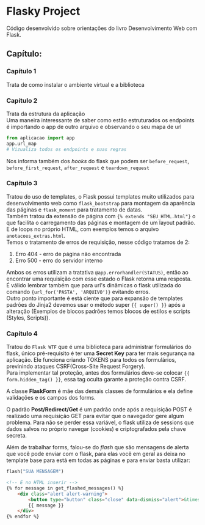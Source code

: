 # Flasky Project

Código desenvolvido sobre orientações do livro Desenvolvimento Web com Flask.

## Capítulo:
### Capítulo 1
Trata de como instalar o ambiente virtual e a biblioteca  
### Capítulo 2
Trata da estrutura da aplicação  
Uma maneira interessante de saber como estão estruturados os endpoints é importando o app de outro arquivo e observando o seu mapa de url  
```py
from aplicacao import app
app.url_map
# Vizualiza todos os endpoints e suas regras
```  
Nos informa também dos _hooks_ do flask que podem ser `before_request`, `before_first_request`, `after_request` e `teardown_request`
### Capítulo 3
Tratou do uso de templates, o Flask possui templates muito utilizados para desenvolvimento web como `flask_bootstrap` para montagem da aparência das páginas e `flask_moment` para tratamento de datas.  
Também tratou da extensão de página com `{% extends "SEU_HTML.html"}` o que facilita o carregamento das páginas e montagem de um layout padrão. E de loops no próprio HTML, com exemplos temos o arquivo `anotacoes_extras.html`.  
Temos o tratamento de erros de requisição, nesse código tratamos de 2:
1. Erro 404 - erro de página não encontrada   
2. Erro 500 - erro do servidor interno   

Ambos os erros utilizam a tratativa `@app.errorhandler(STATUS)`, então ao encontrar uma requisição com esse estado o Flask retorna uma resposta.   
É válido lembrar também que para url's dinâmicas o flask utilizada do comando `{url_for('PASTA', 'ARQUIVO')}` evitando erros.  
Outro ponto importante é está ciente que para expansão de templates padrões do Jinja2 devemos usar o método super `{{ super() }}` após a alteração (Exemplos de blocos padrões temos blocos de estilos e scripts (Styles, Scripts)).

### Capítulo 4
Tratou do `Flask WTF` que é uma biblioteca para administrar formulários do flask, único pré-requisito é ter uma **Secret Key** para ter mais segurança na aplicação. Ele funciona criando TOKENS para todos os formulários, previnindo ataques CSRF(Cross-Site Request Forgery).  
Para implementar tal proteção, antes dos formulários deve-se colocar `{{ form.hidden_tag() }}`, essa tag oculta garante a proteção contra CSRF.    
  
A classe **FlaskForm** é mãe das demais classes de formulários e ela define validações e os campos dos forms.  
  
O padrão **Post/Redirect/Get** é um padrão onde após a requisição POST é realizado uma requisição GET para evitar que o navegador gere algum problema. Para não se perder essa variável, o flask utiliza de sessions que dados salvos no próprio navegar (cookies) e criptografados pela chave secreta. 
  
Além de trabalhar forms, falou-se do _flash_ que são mensagens de alerta que você pode enviar com o flask, para elas você em geral as deixa no template base para está em todas as páginas e para enviar basta utilizar:
```py
flash("SUA MENSAGEM")
```
```html
<!-- E no HTML inserir -->
{% for message in get_flashed_messages() %}
    <div class="alert alert-warning">
        <button type="button" class="close" data-dismiss="alert">&times;</button>
        {{ message }}
    </div>
{% endfor %}
```